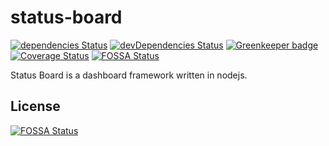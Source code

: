 # status-board
[![dependencies Status](https://david-dm.org/jameswlane/status-board/status.svg)](https://david-dm.org/jameswlane/status-board)
[![devDependencies Status](https://david-dm.org/jameswlane/status-board/dev-status.svg)](https://david-dm.org/jameswlane/status-board?type=dev)
[![Greenkeeper badge](https://badges.greenkeeper.io/jameswlane/status-board.svg)](https://greenkeeper.io/)
[![Coverage Status](https://coveralls.io/repos/github/jameswlane/status-board/badge.svg?branch=master)](https://coveralls.io/github/jameswlane/status-board?branch=master)
[![FOSSA Status](https://app.fossa.io/api/projects/git%2Bgithub.com%2Fjameswlane%2Fstatus-board.svg?type=shield)](https://app.fossa.io/projects/git%2Bgithub.com%2Fjameswlane%2Fstatus-board?ref=badge_shield)

Status Board is a dashboard framework written in nodejs.


## License
[![FOSSA Status](https://app.fossa.io/api/projects/git%2Bgithub.com%2Fjameswlane%2Fstatus-board.svg?type=large)](https://app.fossa.io/projects/git%2Bgithub.com%2Fjameswlane%2Fstatus-board?ref=badge_large)